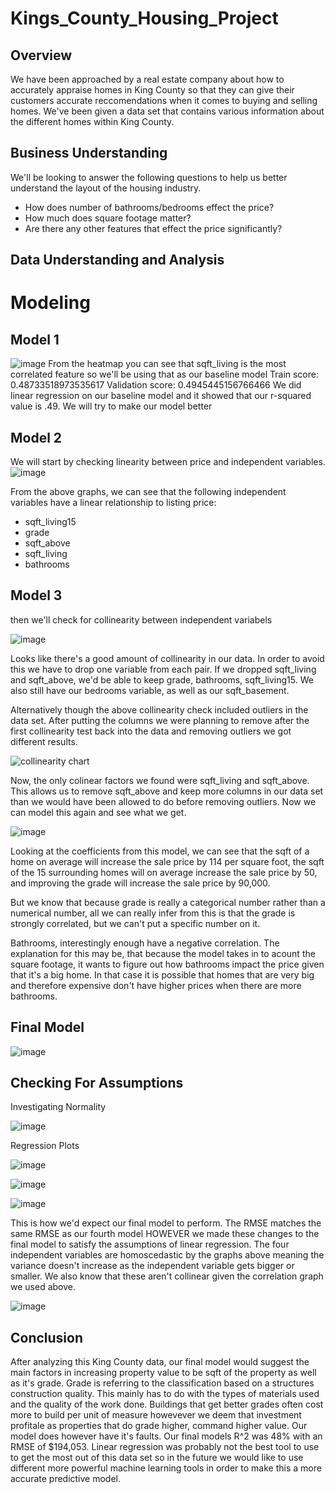 # Kings_County_Housing_Project

## Overview
We have been approached by a real estate company about how to accurately appraise homes in King County so that they can give their customers accurate reccomendations when it comes to buying and selling homes. We've been given a data set that contains various information about the different homes within King County.
## Business Understanding
We'll be looking to answer the following questions to help us better understand the layout of the housing industry.

* How does number of bathrooms/bedrooms effect the price?
* How much does square footage matter?
* Are there any other features that effect the price significantly?
## Data Understanding and Analysis

# Modeling

## Model 1
![image](https://user-images.githubusercontent.com/12703065/142472501-753b5bfe-6579-47a1-8831-30cab8a8227b.png)
From the heatmap you can see that sqft_living is the most correlated feature so we'll be using that as our baseline model
Train score: 0.48733518973535617
Validation score: 0.4945445156766466
We did linear regression on our baseline model and it showed that our r-squared value is .49.
We will try to make our model better

## Model 2
We will start by checking linearity between price and independent variables.
![image](https://user-images.githubusercontent.com/12703065/142473481-72aa7328-3d54-41ef-aadb-1c821b2b30d5.png)

From the above graphs, we can see that the following independent variables have a linear relationship to listing price:

* sqft_living15
* grade
* sqft_above
* sqft_living
* bathrooms


## Model 3
then we'll check for collinearity between independent variabels

![image](https://user-images.githubusercontent.com/12703065/142474514-18d77e16-667e-424d-bac5-aeebdf13f0b0.png)

Looks like there's a good amount of collinearity in our data. In order to avoid this we have to drop one variable from each pair. If we dropped sqft_living and sqft_above, we'd be able to keep grade, bathrooms, sqft_living15. We also still have our bedrooms variable, as well as our sqft_basement.

Alternatively though the above collinearity check included outliers in the data set. After putting the columns we were planning to remove after the first
collinearity test back into the data and removing outliers we got different results. 

![collinearity chart](https://user-images.githubusercontent.com/73855593/142642116-77e0812d-5148-4085-9f67-e7d6ca4ea16d.png)

Now, the only colinear factors we found were sqft_living and sqft_above. This allows us to remove sqft_above and keep more columns in our data set than we would have been allowed to do before removing outliers. Now we can model this again and see what we get.

![image](https://user-images.githubusercontent.com/12703065/142636540-f16e9740-507a-4daa-b20c-74b4d4312eaa.png)

Looking at the coefficients from this model, we can see that the sqft of a home on average will increase the sale price by 114 per square foot, the sqft of the 15 surrounding homes will on average increase the sale price by 50, and improving the grade will increase the sale price by 90,000.

But we know that because grade is really a categorical number rather than a numerical number, all we can really infer from this is that the grade is strongly correlated, but we can't put a specific number on it.

Bathrooms, interestingly enough have a negative correlation. The explanation for this may be, that because the model takes in to acount the square footage, it wants to figure out how bathrooms impact the price given that it's a big home. In that case it is possible that homes that are very big and therefore expensive don't have higher prices when there are more bathrooms.

## Final Model

![image](https://user-images.githubusercontent.com/12703065/142636864-07204801-6ee4-4c37-8235-fa0e8c983d30.png)



## Checking For Assumptions

Investigating Normality

![image](https://user-images.githubusercontent.com/12703065/142637054-cfc978b4-14a7-43ef-a81e-95c56aeb8b06.png)

Regression Plots

![image](https://user-images.githubusercontent.com/12703065/142637135-efd553be-3e35-4ec5-a783-51de38314657.png)

![image](https://user-images.githubusercontent.com/12703065/142637163-b7f745bc-f581-474b-9752-f2aa17db3872.png)

![image](https://user-images.githubusercontent.com/12703065/142637181-30470f14-00a7-4317-a2d6-483c1934601e.png)

This is how we'd expect our final model to perform. The RMSE matches the same RMSE as our fourth model HOWEVER we made these changes to the final model to satisfy the assumptions of linear regression. The four independent variables are homoscedastic by the graphs above meaning the variance doesn't increase as the independent variable gets bigger or smaller. We also know that these aren't collinear given the correlation graph we used above.

![image](https://user-images.githubusercontent.com/12703065/142637249-b15ed5db-18ce-4150-933e-08c9034fdd4d.png)

## Conclusion
After analyzing this King County data, our final model would suggest the main factors in increasing property value to be sqft of the property as well as it's
grade. Grade is referring to the classification based on a structures construction quality. This mainly has to do with the types of materials used and the quality of the work done. Buildings that get better grades often cost more to build per unit of measure howevever we deem that investment profitale as properties that do grade higher, command higher value. Our model does however have it's faults. Our final models R^2 was 48% with an RMSE of $194,053. Linear regression was probably not the best tool to use to get the most out of this data set so in the future we would like to use different more powerful machine learning tools in order to make this a more accurate predictive model.   
